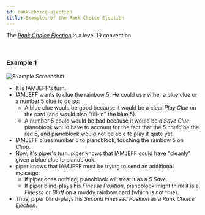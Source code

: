 ```yaml
---
id: rank-choice-ejection
title: Examples of the Rank Choice Ejection
---
```


The *[Rank Choice Ejection](extras/ejections.md#rank-choice-ejection-with-a-number-2-or-a-number-5)* is a level 19 convention.

<br />

### Example 1

![Example Screenshot](/img/examples/rank-choice-ejection.png)

- It is IAMJEFF's turn.
- IAMJEFF wants to clue the rainbow 5. He could use either a blue clue or a number 5 clue to do so:
  - A blue clue would be good because it would be a clear *Play Clue* on the card (and would also "fill-in" the blue 5).
  - A number 5 could would be bad because it would be a *Save Clue*. pianoblook would have to account for the fact that the 5 *could* be the red 5, and pianoblook would not be able to play it quite yet.
- IAMJEFF clues number 5 to pianoblook, touching the rainbow 5 on *Chop*.
- Now, it's piper's turn. piper knows that IAMJEFF could have "cleanly" given a blue clue to pianoblook.
- piper knows that IAMJEFF must be trying to send an additional message:
  - If piper does nothing, pianoblook will treat it as a *5 Save*.
  - If piper blind-plays his *Finesse Position*, pianoblook might think it is a *Finesse* or *Bluff* on a muddy rainbow card (which is not true).
- Thus, piper blind-plays his *Second Finessed Position* as a *Rank Choice Ejection*.

